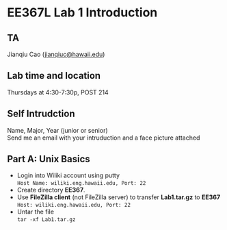 # EE367L Lab 1 Introduction
## TA
  Jianqiu Cao (jianqiuc@hawaii.edu)
## Lab time and location
  Thursdays at 4:30-7:30p, POST 214
## Self Intrudction
  Name, Major, Year (junior or senior)  
  Send me an email with your intruduction and a face picture attached
## Part A: Unix Basics
- Login into Wiliki account using putty  
  `Host Name: wiliki.eng.hawaii.edu, Port: 22`
- Create directory **EE367**. 
- Use **FileZilla client** (not FileZilla server) to transfer **Lab1.tar.gz** to **EE367**  
  `Host: wiliki.eng.hawaii.edu, Port: 22`
- Untar the file  
  `tar -xf Lab1.tar.gz`
  